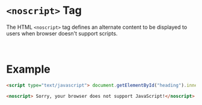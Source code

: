 # `<noscript>` Tag

The HTML `<noscript>` tag defines an alternate content to be displayed to users when browser doesn't support scripts.

&nbsp;

# Example

```html
<script type="text/javascript"> document.getElementById("heading").innerHTML = "Bye JavaScript!"; </script>

<noscript> Sorry, your browser does not support JavaScript!</noscript>

```
